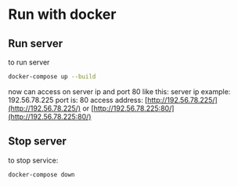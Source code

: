 # Run with docker

## Run server
to run server
```bash
docker-compose up --build
```
now can access on server ip and port 80 like this:
server ip example: 192.56.78.225
port is: 80
access address: [http://192.56.78.225/](http://192.56.78.225/) or [http://192.56.78.225:80/](http://192.56.78.225:80/)

## Stop server
to stop service:

```bash
docker-compose down
```
